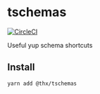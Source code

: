 # tschemas
[![CircleCI](https://circleci.com/gh/thr-consulting/tschemas.svg?style=svg)](https://circleci.com/gh/thr-consulting/tschemas)

Useful yup schema shortcuts

## Install
```
yarn add @thx/tschemas
```
